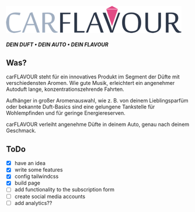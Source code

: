 ![Logo](public/img/logo-480.png)
##### DEIN DUFT • DEIN AUTO • DEIN FLAVOUR


## Was?
carFLAVOUR steht für ein innovatives Produkt im Segment der Düfte mit verschiedensten Aromen. Wie gute Musik, erleichtert ein angenehmer Autoduft lange, konzentrationszehrende Fahrten.

Aufhänger in großer Aromenauswahl, wie z. B. von deinem Lieblingsparfüm oder bekannte Duft-Basics sind eine gelungene Tankstelle für Wohlempfinden und für geringe Energiereserven.

carFLAVOUR verleiht angenehme Düfte in deinem Auto, genau nach deinem Geschmack.


## ToDo
- [x] have an idea
- [x] write some features
- [x] config tailwindcss
- [x] build page
- [ ] add functionality to the subscription form
- [ ] create social media accounts
- [ ] add analytics??